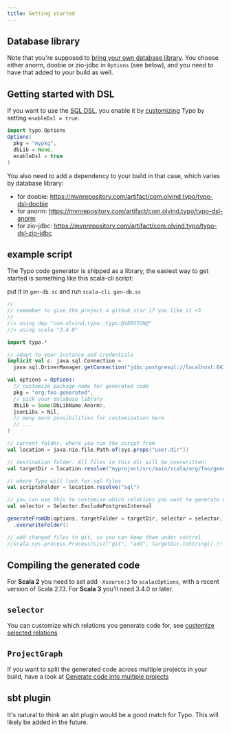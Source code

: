 ```yaml
---
title: Getting started
---
```


## Database library
Note that you're supposed to [bring your own database library](other-features/flexible.md). You choose either anorm, doobie or zio-jdbc in `Options` (see below),
and you need to have that added to your build as well.

## Getting started with DSL

If you want to use the [SQL DSL](what-is/dsl.md), you enable it by [customizing](customization/overview.md) Typo by setting `enableDsl = true`.

```scala mdoc:silent
import typo.Options
Options(
  pkg = "mypkg",
  dbLib = None,
  enableDsl = true
)
```

You also need to add a dependency to your build in that case, which varies by database library:
- for doobie: https://mvnrepository.com/artifact/com.olvind.typo/typo-dsl-doobie
- for anorm: https://mvnrepository.com/artifact/com.olvind.typo/typo-dsl-anorm
- for zio-jdbc: https://mvnrepository.com/artifact/com.olvind.typo/typo-dsl-zio-jdbc

## example script

The Typo code generator is shipped as a library, the easiest way to get started is something like this scala-cli script:

put it in `gen-db.sc` and run `scala-cli gen-db.sc`

```scala mdoc:silent
//
// remember to give the project a github star if you like it <3
//
//> using dep "com.olvind.typo::typo:@VERSION@"
//> using scala "3.4.0"

import typo.*

// adapt to your instance and credentials
implicit val c: java.sql.Connection =
  java.sql.DriverManager.getConnection("jdbc:postgresql://localhost:6432/postgres?user=postgres&password=password")

val options = Options(
  // customize package name for generated code
  pkg = "org.foo.generated",
  // pick your database library
  dbLib = Some(DbLibName.Anorm),
  jsonLibs = Nil,
  // many more possibilities for customization here
  // ...
)

// current folder, where you run the script from
val location = java.nio.file.Path.of(sys.props("user.dir"))

// destination folder. All files in this dir will be overwritten!
val targetDir = location.resolve("myproject/src/main/scala/org/foo/generated")

// where Typo will look for sql files
val scriptsFolder = location.resolve("sql")

// you can use this to customize which relations you want to generate code for, see below
val selector = Selector.ExcludePostgresInternal

generateFromDb(options, targetFolder = targetDir, selector = selector, scriptsPaths = List(scriptsFolder))
  .overwriteFolder()

// add changed files to git, so you can keep them under control
//scala.sys.process.Process(List("git", "add", targetDir.toString)).!!
```

## Compiling the generated code

For **Scala 2** you need to set add `-Xsource:3` to `scalacOptions`, with a recent version of Scala 2.13.
For **Scala 3** you'll need 3.4.0 or later.

## `selector`
You can customize which relations you generate code for, see [customize selected relations](customization/customize-selected-relations.md)

## `ProjectGraph`
If you want to split the generated code across multiple projects in your build, have a look at [Generate code into multiple projects](other-features/generate-into-multiple-projects.md)

## sbt plugin
It's natural to think an sbt plugin would be a good match for Typo. This will likely be added in the future.
